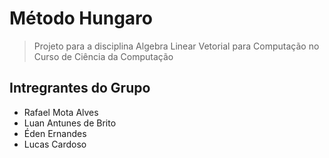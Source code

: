 # Método Hungaro
>Projeto para a disciplina Algebra Linear Vetorial para Computação no Curso de Ciência da Computação
## Intregrantes do Grupo
  * Rafael Mota Alves
  * Luan Antunes de Brito
  * Éden Ernandes
  * Lucas Cardoso

